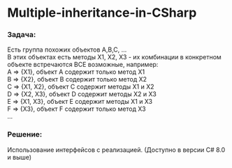 # Multiple-inheritance-in-CSharp

### Задача:  
Есть группа похожих объектов A,B,C, …  
В этих объектах есть методы X1, X2, X3 - их комбинации в конкретном объекте встречаются ВСЕ возможные, например:  
A => {X1}, объект А содержит только метод Х1  
B => {X2}, объект В содержит только метод Х2  
C => {X1, X2}, объект С содержит методы Х1 и Х2  
D => {X2, X3}, объект D содержит методы Х2 и Х3  
E => {X1, X3}, объект E содержит методы Х1 и Х3  
F => {X3}, объект F содержит только метод Х3  
...

### Решение:
Использование интерфейсов с реализацией. (Доступно в версии C# 8.0 и выше)
